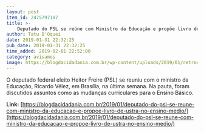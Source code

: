 ```yaml
---
layout: post
item_id: 2475797187
title: >-
    Deputado do PSL se reúne com Ministro da Educação e propõe livro de Ustra no Ensino Médio
author: Tatu D'Oquei
date: 2019-01-31 22:32:25
pub_date: 2019-01-31 22:32:25
time_added: 2019-02-01 22:52:00
category: avisamos
image: https://blogdacidadania.com.br/wp-content/uploads/2019/01/retrocesso.png
---
```


O deputado federal eleito Heitor Freire (PSL) se reuniu com o ministro da Educação, Ricardo Vélez, em Brasília, na última semana. Na pauta, foram discutidos assuntos como as mudanças curriculares para o Ensino Básico.

**Link:** [https://blogdacidadania.com.br/2019/01/deputado-do-psl-se-reune-com-ministro-da-educacao-e-propoe-livro-de-ustra-no-ensino-medio/](https://blogdacidadania.com.br/2019/01/deputado-do-psl-se-reune-com-ministro-da-educacao-e-propoe-livro-de-ustra-no-ensino-medio/)

